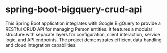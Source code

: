 # spring-boot-bigquery-crud-api
This Spring Boot application integrates with Google BigQuery to provide a RESTful CRUD API for managing Person entities. It features a modular structure with separate layers for configuration, client interaction, service logic, and API endpoints. The project demonstrates efficient data handling and cloud integration capabilities.
